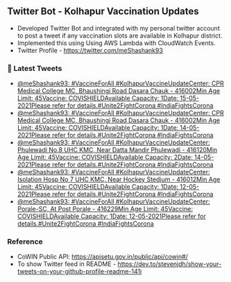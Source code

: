 ## Twitter Bot - Kolhapur Vaccination Updates
- Developed Twitter Bot and integrated with my personal twitter account to post a tweet if any vaccination slots are available in Kolhapur district.
- Implemented this using Using AWS Lambda with CloudWatch Events.
- Twitter Profile - https://twitter.com/meShashank93

### 📱 Latest Tweets

<!-- TWITTER:START -->
- [@meShashank93: #VaccineForAll #KolhapurVaccineUpdateCenter: CPR Medical College MC, Bhaushingi Road Dasara Chauk - 416002Min Age Limit: 45Vaccine: COVISHIELDAvailable Capacity: 1Date: 15-05-2021Please refer  for details.#Unite2FightCorona #IndiaFightsCorona](https://twitter.com/meShashank93/status/1393403175885938691)
- [@meShashank93: #VaccineForAll #KolhapurVaccineUpdateCenter: CPR Medical College MC, Bhaushingi Road Dasara Chauk - 416002Min Age Limit: 45Vaccine: COVISHIELDAvailable Capacity: 1Date: 14-05-2021Please refer  for details.#Unite2FightCorona #IndiaFightsCorona](https://twitter.com/meShashank93/status/1393140193125752836)
- [@meShashank93: #VaccineForAll #KolhapurVaccineUpdateCenter: Phulewadi No.8 UHC KMC, Near Datta Mandir Phulewadi - 416120Min Age Limit: 45Vaccine: COVISHIELDAvailable Capacity: 2Date: 14-05-2021Please refer  for details.#Unite2FightCorona #IndiaFightsCorona](https://twitter.com/meShashank93/status/1392754653293539330)
- [@meShashank93: #VaccineForAll #KolhapurVaccineUpdateCenter: Isolation Hosp No 7 UHC KMC, Near Hockey Stedium - 416012Min Age Limit: 45Vaccine: COVISHIELDAvailable Capacity: 1Date: 12-05-2021Please refer  for details.#Unite2FightCorona #IndiaFightsCorona](https://twitter.com/meShashank93/status/1392491669023387649)
- [@meShashank93: #VaccineForAll #KolhapurVaccineUpdateCenter: Porale-SC, At Post Porale - 416229Min Age Limit: 45Vaccine: COVISHIELDAvailable Capacity: 1Date: 12-05-2021Please refer  for details.#Unite2FightCorona #IndiaFightsCorona](https://twitter.com/meShashank93/status/1392393019609915392)
<!-- TWITTER:END -->

### Reference
- CoWIN Public API: https://apisetu.gov.in/public/api/cowin#/
- To show Twitter feed in README - https://dev.to/stevenjdh/show-your-tweets-on-your-github-profile-readme-141i
